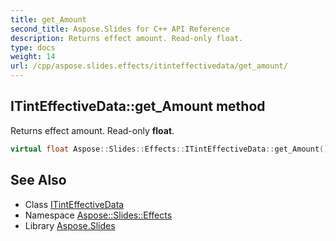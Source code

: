 ```yaml
---
title: get_Amount
second_title: Aspose.Slides for C++ API Reference
description: Returns effect amount. Read-only float.
type: docs
weight: 14
url: /cpp/aspose.slides.effects/itinteffectivedata/get_amount/
---
```

## ITintEffectiveData::get_Amount method


Returns effect amount. Read-only **float**.

```cpp
virtual float Aspose::Slides::Effects::ITintEffectiveData::get_Amount()=0
```

## See Also

* Class [ITintEffectiveData](../)
* Namespace [Aspose::Slides::Effects](../../)
* Library [Aspose.Slides](../../../)
